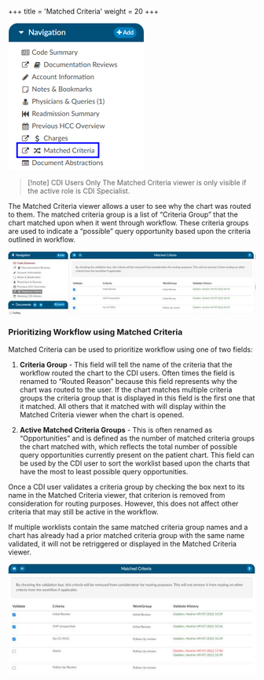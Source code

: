 +++
title = 'Matched Criteria'
weight = 20
+++

![Matched Criteria Viewer](MCViewer.png)

> [!note] CDI Users Only
The Matched Criteria viewer is only visible if the active role is CDI Specialist.

The Matched Criteria viewer allows a user to see why the chart was routed to them. The matched criteria group is a list
of “Criteria Group” that the chart matched upon when it went through workflow. These criteria groups
are used to indicate a “possible” query opportunity based upon the criteria outlined in workflow.

![Matched Criteria](image-301.jpg)

### Prioritizing Workflow using Matched Criteria

Matched Criteria can be used to prioritize workflow using one of two fields:
1. **Criteria Group** - This field will tell the name of the criteria that the workflow routed the
chart to the CDI users. Often times the field is renamed to “Routed Reason” because this field represents
why the chart was routed to the user. If the chart matches multiple criteria groups the criteria group
that is displayed in this field is the first one that it matched. All others that it matched with will
display within the Matched Criteria viewer when the chart is opened.

2. **Active Matched Criteria Groups** - This is often renamed as “Opportunities” and is defined as the number of matched criteria groups the chart matched with, which reflects the total number of possible query opportunities currently present on the patient chart. This field can be used by the CDI user to sort the worklist based upon the charts that have the most to least possible query opportunities.

Once a CDI user validates a criteria group by checking the box next to its name in the Matched Criteria viewer, that criterion is removed from consideration for routing purposes. However, this does not affect other criteria that may still be active in the workflow.

If multiple worklists contain the same matched criteria group names and a chart has already had a prior matched criteria group with the same name validated, it will not be retriggered or displayed in the Matched Criteria viewer.

![Matched Criteria Routing Options](image-302.jpg)

